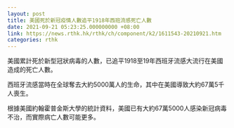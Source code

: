 ```yaml
---
layout: post
title: 美國死於新冠疫情人數追平1918年西班流感死亡人數
date: 2021-09-21 05:23:25.000000000 +08:00
link: https://news.rthk.hk/rthk/ch/component/k2/1611543-20210921.htm
categories: rthk
---
```


美國累計死於新型冠狀病毒的人數，已追平1918至19年西班牙流感大流行在美國造成的死亡人數。

西班牙流感當時在全球奪去大約5000萬人的生命，其中在美國導致大約67萬5千人喪生。

根據美國約翰霍普金斯大學的統計資料，美國已有大約67萬5000人感染新冠病毒不治，而實際病亡人數可能更多。
